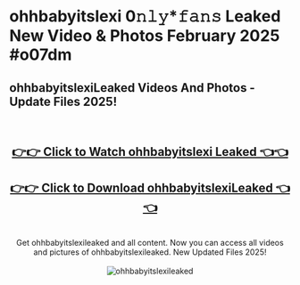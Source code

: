 # ohhbabyitslexi 0𝚗𝚕𝚢*𝚏𝚊𝚗𝚜 Leaked New Video & Photos February 2025 #o07dm

<h2>ohhbabyitslexiLeaked Videos And Photos - Update Files 2025!</h2>
<br>
<div align="center">
<h2><a href="https://mediaupload.pro?title=ohhbabyitslexi&ref=11F" rel="nofollow">👉👉 Click to Watch ohhbabyitslexi Leaked 👈👈</a></h2>
<h2><a href="https://mediaupload.pro?title=ohhbabyitslexi&ref=11F" rel="nofollow">👉👉 Click to Download ohhbabyitslexiLeaked 👈👈</a></h2>
<br>
Get ohhbabyitslexileaked and all content. Now you can access all videos and pictures of ohhbabyitslexileaked. New Updated Files 2025!
<br>
<br>
<a href="https://mediaupload.pro?title=ohhbabyitslexi&ref=11F" rel="nofollow" data-target="animated-image.originalLink"><img src="https://i.ibb.co/Gkj2r4b/banner.png" alt="ohhbabyitslexileaked" style="max-width: 100%; display: inline-block;" data-target="animated-image.originalImage"></a>
</div>
<br>

